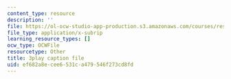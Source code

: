 ```yaml
---
content_type: resource
description: ''
file: https://ol-ocw-studio-app-production.s3.amazonaws.com/courses/res-18-006-calculus-revisited-single-variable-calculus-fall-2010/ef682a8ecee6531ca479546f273cd8fd_GqVQTRb-QoA.vtt
file_type: application/x-subrip
learning_resource_types: []
ocw_type: OCWFile
resourcetype: Other
title: 3play caption file
uid: ef682a8e-cee6-531c-a479-546f273cd8fd
---
```

